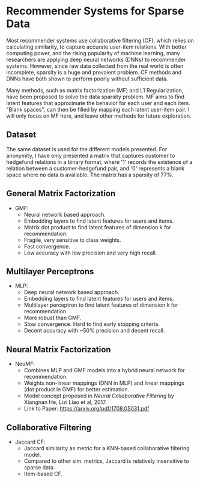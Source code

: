 # Recommender Systems for Sparse Data
Most recommender systems use collaborative filtering (CF), which relies on calculating similarity, to capture accurate user-item relations. With better computing power, and the rising popularity of machine learning, many researchers are applying deep neural networks (DNNs) to recommender systems. However, since raw data collected from the real world is often incomplete, sparsity is a huge and prevalent problem. CF methods and DNNs have both shown to perform poorly without sufficient data. 

Many methods, such as matrix factorization (MF) and L1 Regularization, have been proposed to solve the data sparsity problem. MF aims to find latent features that approximate the behavior for each user and each item. "Blank spaces", can then be filled by mapping each latent user-item pair. I will only focus on MF here, and leave other methods for future exploration. 

## Dataset
The same dataset is used for the different models presented. For anonymity, I have only presented a matrix that captures customer to hedgefund relations in a binary format, where '1' records the existence of a relation between a customer-hedgefund pair, and '0' represents a blank space where no data is available. The matrix has a sparsity of 77%.

## General Matrix Factorization 
- GMF:
    - Neural network based approach.
    - Embedding layers to find latent features for users and items.
    - Matrix dot product to find latent features of dimension k for recommendation.
    - Fragile, very sensitive to class weights.
    - Fast convergence. 
    - Low accuracy with low precision and very high recall.
    
## Multilayer Perceptrons 
- MLP:
    - Deep neural network based approach.
    - Embedding layers to find latent features for users and items.
    - Multilayer perceptron to find latent features of dimension k for recommendation.
    - More robust than GMF. 
    - Slow convergence. Hard to find early stopping criteria. 
    - Decent accuracy with ~50% precision and decent recall. 
    
## Neural Matrix Factorization 
- NeuMF:
    - Combines MLP and GMF models into a hybrid neural network for recommendation.
    - Weights non-linear mappings (DNN in MLP) and linear mappings (dot product in GMF) for better estimation.
    - Model concept proposed in *Neural Collaborative Filtering* by Xiangnan He, Lizi Liao et al, 2017. 
    - Link to Paper: https://arxiv.org/pdf/1708.05031.pdf
    
## Collaborative Filtering
- Jaccard CF:
    - Jaccard similarity as metric for a KNN-based collaborative filtering model.
    - Compared to other sim. metrics, Jaccard is relatively insensitive to sparse data. 
    - Item-based CF. 
